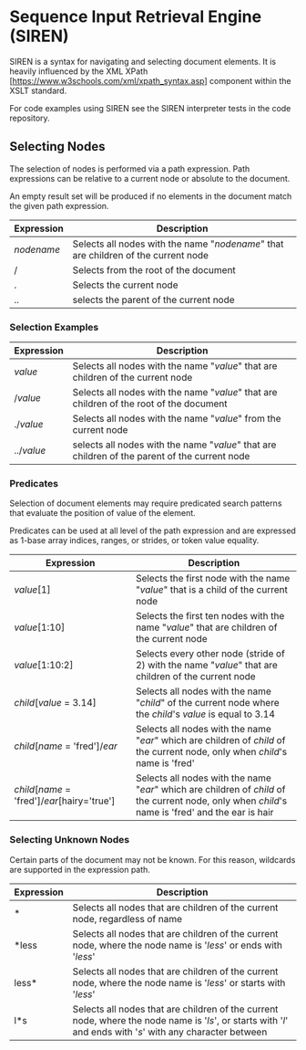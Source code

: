 # Sequence Input Retrieval Engine (SIREN) 
SIREN is a syntax for navigating and selecting document elements. It is heavily influenced by the XML XPath [https://www.w3schools.com/xml/xpath_syntax.asp] component within the XSLT standard.

For code examples using SIREN see the SIREN interpreter tests in the code repository.

## Selecting Nodes
The selection of nodes is performed via a path expression. Path expressions can be relative to a current node or absolute to the document.

An empty result set will be produced if no elements in the document match the given path expression.

|Expression | Description |
| --------- | ----------- |
|_nodename_ | Selects all nodes with the name "_nodename_" that are children of the current node |
|/          | Selects from the root of the document|
|.          | Selects the current node|
|..         | selects the parent of the current node|


### Selection Examples

|Expression | Description |
| --------- | ----------- |
|_value_    | Selects all nodes with the name "_value_" that are children of the current node |
|/_value_   | Selects all nodes with the name "_value_" that are children of the root of the document |
|./_value_  | Selects all nodes with the name "_value_" from the current node |
|../_value_ | selects all nodes with the name "_value_" that are children of the parent of the current node |

### Predicates
Selection of document elements may require predicated search patterns that evaluate the position of value of the element.

Predicates can be used at all level of the path expression and are expressed as 1-base array indices, ranges, or strides, or token value equality.

|Expression | Description |
| --------- | ----------- |
|_value_[1] | Selects the first node with the name "_value_" that is a child of the current node |
|_value_[1:10] | Selects the first ten nodes with the name "_value_" that are children of the current node |
|_value_[1:10:2] | Selects every other node (stride of 2) with the name "_value_" that are children of the current node |
|_child_[_value_ = 3.14] | Selects all nodes with the name "_child_" of the current node where the _child_'s _value_ is equal to 3.14  |
|_child_[_name_ = 'fred']/_ear_ | Selects all nodes with the name "_ear_" which are children of _child_ of the current node, only when _child_'s name is 'fred' |
|_child_[_name_ = 'fred']/_ear_[hairy='true'] | Selects all nodes with the name "_ear_" which are children of _child_ of the current node, only when _child_'s name is 'fred' and the ear is hair |


### Selecting Unknown Nodes
Certain parts of the document may not be known. For this reason, wildcards are supported in the expression path.

|Expression | Description |
| --------- | ----------- |
|\* | Selects all nodes that are children of the current node, regardless of name |
|\*less | Selects all nodes that are children of the current node, where the node name is '_less_' or ends with '_less_' |
|less\* | Selects all nodes that are children of the current node, where the node name is '_less_' or starts with '_less_' |
|l\*s | Selects all nodes that are children of the current node, where the node name is '_ls_', or starts with '_l_' and ends with '_s_' with any character between|



